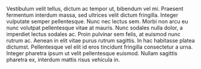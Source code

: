Vestibulum velit tellus, dictum ac tempor ut, bibendum vel mi. Praesent fermentum interdum massa, sed ultrices velit dictum fringilla. Integer vulputate semper pellentesque. Nunc nec lectus sem. Morbi non arcu eu nunc volutpat pellentesque vitae at mauris. Nunc sodales nulla dolor, a imperdiet lectus sodales ac. Proin pulvinar sem felis, at euismod nunc rutrum ac. Aenean in elit vitae purus rutrum sagittis. In hac habitasse platea dictumst. Pellentesque vel elit id eros tincidunt fringilla consectetur a urna. Integer pharetra ipsum ut velit pellentesque euismod. Nullam sagittis pharetra ex, interdum mattis risus vehicula in.